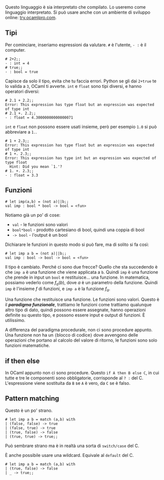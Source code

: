 Questo linguaggio è sia interpretato che compilato. Lo useremo come linguaggio interpretato. Si può usare anche con un ambiente di sviluppo online: [try.ocamlpro.com](https://try.ocamlpro.com).

## Tipi

Per cominciare, inseriamo espressioni da valutare. `#` è l'utente, `- :` è il computer.
```
# 2+2;;
- : int = 4
# true;;
- : bool = true
```
Capisce da solo il tipo, evita che tu faccia errori.
Python se gli dai `2+true` te lo valida a `3`, OCaml ti avverte.
`int` e `float` sono tipi diversi, e hanno operatori diversi:
```
# 2.1 + 2.2;;
Error: This expression has type float but an expression was expected of type int
# 2.1 +. 2.2;;
- : float = 4.30000000000000071
```
`int` e `float` non possono essere usati insieme, però per esempio `1.0` si può abbreviare a `1.`.
```
# 1 + 2.3;;
Error: This expression has type float but an expression was expected of type int
# 1 +. 2.3;;
Error: This expression has type int but an expression was expected of type float
  Hint: Did you mean `1.'?
# 1. +. 2.3;;
- : float = 3.3
```

## Funzioni
```
# let imp(a,b) = (not a)||b;;
val imp : bool * bool -> bool = <fun>
```
Notiamo già un po' di cose:
* `val` - le funzioni sono valori
* `bool*bool` - prodotto cartesiano di bool, quindi una coppia di bool
* `-> bool` - l'output è un bool

Dichiarare le funzioni in questo modo si può fare, ma di solito si fa così:
```
# let imp a b = (not a)||b;;
val imp : bool -> bool -> bool = <fun>
```
Il tipo è cambiato. Perché ci sono due frecce?
Quello che sta succedendo è che `imp a` è una funzione che viene applicata a `b`.
Quindi `imp` è una funzione che prende in input un `bool` e restituisce... una funzione.
In matematica, possiamo vederlo come $f_a(b)$, dove $a$ è un parametro della funzione.
Quindi `imp` è l'insieme $f$ di funzioni, e `imp a` è la funzione $f_a$.

Una funzione che restituisce una funzione. Le funzioni sono valori.
Questo è il <span class="yellow"><b><i>paradigma funzionale</i></b></span>, trattiamo le funzioni come trattiamo qualunque altro tipo di dato, quindi possono essere assegnate, hanno operazioni definite su questo tipo, e possono essere input e output di funzioni. È <span class="pink">utilissimo</span>.

A differenza del paradigma procedurale, non ci sono procedure appunto. Una funzione non ha un `{`blocco di codice`}` dove avvengono delle operazioni che portano al calcolo del valore di ritorno, le funzioni sono solo funzioni matematiche.

## if then else

In OCaml appunto non ci sono procedure. Questo `if A then B else C`, in cui tutte e tre le componenti sono obbligatorie, corrisponde al `? :` del C. L'espressione viene sostituita da `B` se `A` è vero, da `C` se è falso.

## Pattern matching

Questo è un po' strano.
```
# let imp a b = match (a,b) with
| (false, false) -> true
| (false, true) -> true
| (true, false) -> false
| (true, true) -> true;;
```
Può sembrare strano ma è in realtà una sorta di `switch/case` del C.

È anche possibile usare una wildcard. Equivale al `default` del C.
```
# let imp a b = match (a,b) with
| (true, false) -> false
| _ -> true;;
```